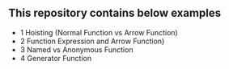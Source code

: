 ## This repository contains below examples
- 1 Hoisting (Normal Function vs Arrow Function)
- 2 Function Expression and Arrow Function)
- 3 Named vs Anonymous Function
- 4 Generator Function

